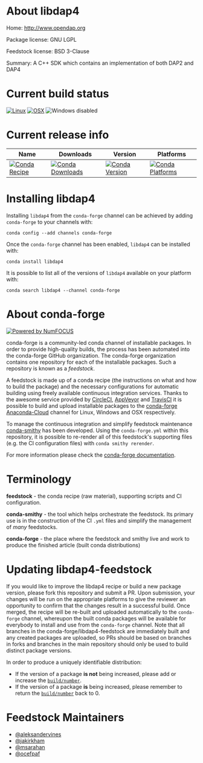<!--
# -*- mode: jinja -*-
-->

About libdap4
=============

Home: http://www.opendap.org

Package license: GNU LGPL

Feedstock license: BSD 3-Clause

Summary: A C++ SDK which contains an implementation of both DAP2 and DAP4



Current build status
====================

[![Linux](https://img.shields.io/circleci/project/github/conda-forge/libdap4-feedstock/master.svg?label=Linux)](https://circleci.com/gh/conda-forge/libdap4-feedstock)
[![OSX](https://img.shields.io/travis/conda-forge/libdap4-feedstock/master.svg?label=macOS)](https://travis-ci.org/conda-forge/libdap4-feedstock)
![Windows disabled](https://img.shields.io/badge/Windows-disabled-lightgrey.svg)

Current release info
====================

| Name | Downloads | Version | Platforms |
| --- | --- | --- | --- |
| [![Conda Recipe](https://img.shields.io/badge/recipe-libdap4-green.svg)](https://anaconda.org/conda-forge/libdap4) | [![Conda Downloads](https://img.shields.io/conda/dn/conda-forge/libdap4.svg)](https://anaconda.org/conda-forge/libdap4) | [![Conda Version](https://img.shields.io/conda/vn/conda-forge/libdap4.svg)](https://anaconda.org/conda-forge/libdap4) | [![Conda Platforms](https://img.shields.io/conda/pn/conda-forge/libdap4.svg)](https://anaconda.org/conda-forge/libdap4) |

Installing libdap4
==================

Installing `libdap4` from the `conda-forge` channel can be achieved by adding `conda-forge` to your channels with:

```
conda config --add channels conda-forge
```

Once the `conda-forge` channel has been enabled, `libdap4` can be installed with:

```
conda install libdap4
```

It is possible to list all of the versions of `libdap4` available on your platform with:

```
conda search libdap4 --channel conda-forge
```


About conda-forge
=================

[![Powered by NumFOCUS](https://img.shields.io/badge/powered%20by-NumFOCUS-orange.svg?style=flat&colorA=E1523D&colorB=007D8A)](http://numfocus.org)

conda-forge is a community-led conda channel of installable packages.
In order to provide high-quality builds, the process has been automated into the
conda-forge GitHub organization. The conda-forge organization contains one repository
for each of the installable packages. Such a repository is known as a *feedstock*.

A feedstock is made up of a conda recipe (the instructions on what and how to build
the package) and the necessary configurations for automatic building using freely
available continuous integration services. Thanks to the awesome service provided by
[CircleCI](https://circleci.com/), [AppVeyor](https://www.appveyor.com/)
and [TravisCI](https://travis-ci.org/) it is possible to build and upload installable
packages to the [conda-forge](https://anaconda.org/conda-forge)
[Anaconda-Cloud](https://anaconda.org/) channel for Linux, Windows and OSX respectively.

To manage the continuous integration and simplify feedstock maintenance
[conda-smithy](https://github.com/conda-forge/conda-smithy) has been developed.
Using the ``conda-forge.yml`` within this repository, it is possible to re-render all of
this feedstock's supporting files (e.g. the CI configuration files) with ``conda smithy rerender``.

For more information please check the [conda-forge documentation](https://conda-forge.org/docs/).

Terminology
===========

**feedstock** - the conda recipe (raw material), supporting scripts and CI configuration.

**conda-smithy** - the tool which helps orchestrate the feedstock.
                   Its primary use is in the construction of the CI ``.yml`` files
                   and simplify the management of *many* feedstocks.

**conda-forge** - the place where the feedstock and smithy live and work to
                  produce the finished article (built conda distributions)


Updating libdap4-feedstock
==========================

If you would like to improve the libdap4 recipe or build a new
package version, please fork this repository and submit a PR. Upon submission,
your changes will be run on the appropriate platforms to give the reviewer an
opportunity to confirm that the changes result in a successful build. Once
merged, the recipe will be re-built and uploaded automatically to the
`conda-forge` channel, whereupon the built conda packages will be available for
everybody to install and use from the `conda-forge` channel.
Note that all branches in the conda-forge/libdap4-feedstock are
immediately built and any created packages are uploaded, so PRs should be based
on branches in forks and branches in the main repository should only be used to
build distinct package versions.

In order to produce a uniquely identifiable distribution:
 * If the version of a package **is not** being increased, please add or increase
   the [``build/number``](https://conda.io/docs/user-guide/tasks/build-packages/define-metadata.html#build-number-and-string).
 * If the version of a package **is** being increased, please remember to return
   the [``build/number``](https://conda.io/docs/user-guide/tasks/build-packages/define-metadata.html#build-number-and-string)
   back to 0.

Feedstock Maintainers
=====================

* [@aleksandervines](https://github.com/aleksandervines/)
* [@jakirkham](https://github.com/jakirkham/)
* [@msarahan](https://github.com/msarahan/)
* [@ocefpaf](https://github.com/ocefpaf/)

